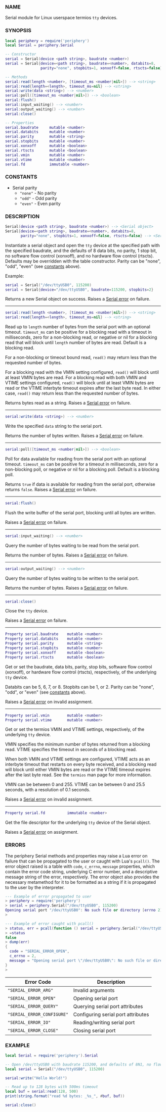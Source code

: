 ### NAME

Serial module for Linux userspace termios `tty` devices.

### SYNOPSIS

``` lua
local periphery = require('periphery')
local Serial = periphery.Serial

-- Constructor
serial = Serial(device <path string>, baudrate <number>)
serial = Serial{device=<path string>, baudrate=<number>, databits=8,
                parity="none", stopbits=1, xonxoff=false, rtscts=false}

-- Methods
serial:read(length <number>, [timeout_ms <number|nil>]) --> <string>
serial:read{length=<length>, timeout_ms=nil} --> <string>
serial:write(data <string>) --> <number>
serial:poll([timeout_ms <number|nil>]) --> <boolean>
serial:flush()
serial:input_waiting() --> <number>
serial:output_waiting() --> <number>
serial:close()

-- Properties
serial.baudrate     mutable <number>
serial.databits     mutable <number>
serial.parity       mutable <string>
serial.stopbits     mutable <number>
serial.xonxoff      mutable <boolean>
serial.rtscts       mutable <boolean>
serial.vmin         mutable <number>
serial.vtime        mutable <number>
serial.fd           immutable <number>
```

### CONSTANTS

* Serial parity
    * `"none"` - No parity
    * `"odd"` - Odd parity
    * `"even"` - Even parity

### DESCRIPTION

``` lua
Serial(device <path string>, baudrate <number>) --> <Serial object>
Serial{device=<path string>, baudrate=<number>, databits=8,
       parity="none", stopbits=1, xonxoff=false, rtscts=false} --> <Serial object>
```

Instantiate a serial object and open the `tty` device at the specified path with the specified baudrate, and the defaults of 8 data bits, no parity, 1 stop bit, no software flow control (xonxoff), and no hardware flow control (rtscts). Defaults may be overridden with the table constructor. Parity can be "none", "odd", "even" (see [constants](#constants) above).

Example:
``` lua
serial = Serial("/dev/ttyUSB0", 115200)
serial = Serial{device="/dev/ttyUSB0", baudrate=115200, stopbits=2}
```

Returns a new Serial object on success. Raises a [Serial error](#errors) on failure.

--------------------------------------------------------------------------------

``` lua
serial:read(length <number>, [timeout_ms <number|nil>]) --> <string>
serial:read{length=<length>, timeout_ms=nil} --> <string>
```
Read up to `length` number of bytes from the serial port with an optional timeout. `timeout_ms` can be positive for a blocking read with a timeout in milliseconds, zero for a non-blocking read, or negative or nil for a blocking read that will block until `length` number of bytes are read. Default is a blocking read.

For a non-blocking or timeout bound read, `read()` may return less than the requested number of bytes.

For a blocking read with the VMIN setting configured, `read()` will block until at least VMIN bytes are read. For a blocking read with both VMIN and VTIME settings configured, `read()` will block until at least VMIN bytes are read or the VTIME interbyte timeout expires after the last byte read. In either case, `read()` may return less than the requested number of bytes.

Returns bytes read as a string. Raises a [Serial error](#errors) on failure.

--------------------------------------------------------------------------------

``` lua
serial:write(data <string>) --> <number>
```
Write the specified `data` string to the serial port.

Returns the number of bytes written. Raises a [Serial error](#errors) on failure.

--------------------------------------------------------------------------------

``` lua
serial:poll([timeout_ms <number|nil>]) --> <boolean>
```
Poll for data available for reading from the serial port with an optional timeout. `timeout_ms` can be positive for a timeout in milliseconds, zero for a non-blocking poll, or negative or nil for a blocking poll. Default is a blocking poll.

Returns `true` if data is available for reading from the serial port, otherwise returns `false`. Raises a [Serial error](#errors) on failure.

--------------------------------------------------------------------------------

``` lua
serial:flush()
```
Flush the write buffer of the serial port, blocking until all bytes are written.

Raises a [Serial error](#errors) on failure.

--------------------------------------------------------------------------------

``` lua
serial:input_waiting() --> <number>
```
Query the number of bytes waiting to be read from the serial port.

Returns the number of bytes. Raises a [Serial error](#errors) on failure.

--------------------------------------------------------------------------------

``` lua
serial:output_waiting() --> <number>
```
Query the number of bytes waiting to be written to the serial port.

Returns the number of bytes. Raises a [Serial error](#errors) on failure.

--------------------------------------------------------------------------------

``` lua
serial:close()
```
Close the `tty` device.

Raises a [Serial error](#errors) on failure.

--------------------------------------------------------------------------------

``` lua
Property serial.baudrate    mutable <number>
Property serial.databits    mutable <number>
Property serial.parity      mutable <string>
Property serial.stopbits    mutable <number>
Property serial.xonxoff     mutable <boolean>
Property serial.rtscts      mutable <boolean>
```
Get or set the baudrate, data bits, parity, stop bits, software flow control (xonxoff), or hardware flow control (rtscts), respectively, of the underlying `tty` device.

Databits can be 5, 6, 7, or 8. Stopbits can be 1, or 2. Parity can be "none", "odd", or "even" (see [constants](#constants) above).

Raises a [Serial error](#errors) on invalid assignment.

--------------------------------------------------------------------------------

``` lua
Property serial.vmin        mutable <number>
Property serial.vtime       mutable <number>
```
Get or set the termios VMIN and VTIME settings, respectively, of the underlying `tty` device.

VMIN specifies the minimum number of bytes returned from a blocking read. VTIME specifies the timeout in seconds of a blocking read.

When both VMIN and VTIME settings are configured, VTIME acts as an interbyte timeout that restarts on every byte received, and a blocking read will block until either VMIN bytes are read or the VTIME timeout expires after the last byte read. See the `termios` man page for more information.

VMIN can be between 0 and 255. VTIME can be between 0 and 25.5 seconds, with a resolution of 0.1 seconds.

Raises a [Serial error](#errors) on invalid assignment.

--------------------------------------------------------------------------------

``` lua
Property serial.fd          immutable <number>
```
Get the file descriptor for the underlying `tty` device of the Serial object.

Raises a [Serial error](#errors) on assignment.

### ERRORS

The periphery Serial methods and properties may raise a Lua error on failure that can be propagated to the user or caught with Lua's `pcall()`. The error object raised is a table with `code`, `c_errno`, `message` properties, which contain the error code string, underlying C error number, and a descriptive message string of the error, respectively. The error object also provides the necessary metamethod for it to be formatted as a string if it is propagated to the user by the interpreter.

``` lua
--- Example of error propagated to user
> periphery = require('periphery')
> serial = periphery.Serial("/dev/ttyUSB0", 115200)
Opening serial port "/dev/ttyUSB0": No such file or directory [errno 2]
> 

--- Example of error caught with pcall()
> status, err = pcall(function () serial = periphery.Serial("/dev/ttyUSB0", 115200) end)
> =status
false
> dump(err)
{
  code = "SERIAL_ERROR_OPEN",
  c_errno = 2,
  message = "Opening serial port \"/dev/ttyUSB0\": No such file or directory [errno 2]"
}
> 
```

| Error Code                    | Description                           |
|-------------------------------|---------------------------------------|
| `"SERIAL_ERROR_ARG"`          | Invalid arguments                     |
| `"SERIAL_ERROR_OPEN"`         | Opening serial port                   |
| `"SERIAL_ERROR_QUERY"`        | Querying serial port attributes       |
| `"SERIAL_ERROR_CONFIGURE"`    | Configuring serial port attributes    |
| `"SERIAL_ERROR_IO"`           | Reading/writing serial port           |
| `"SERIAL_ERROR_CLOSE"`        | Closing serial port                   |

### EXAMPLE

``` lua
local Serial = require('periphery').Serial

-- Open /dev/ttyUSB0 with baudrate 115200, and defaults of 8N1, no flow control
local serial = Serial("/dev/ttyUSB0", 115200)

serial:write("Hello World!")

-- Read up to 128 bytes with 500ms timeout
local buf = serial:read(128, 500)
print(string.format("read %d bytes: _%s_", #buf, buf))

serial:close()
```

